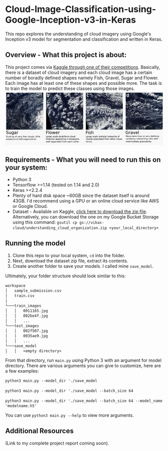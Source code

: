 # Cloud-Image-Classification-using-Google-Inception-v3-in-Keras
This repo explores the understanding of cloud imagery using Google's Inception v3 model for segmentation and classification and written in Keras.

## Overview - What this project is about:

This project comes via [Kaggle through one of their competitions](https://www.kaggle.com/c/understanding_cloud_organization/overview). Basically, there is a dataset of cloud imagery and each cloud image has a certain number of boradly defined shapes namely Fish, Gravel, Sugar and Flower. Each image has at least one of these shapes and possible more. The task is to train the model to predict these classes using those images.
![The 4 classes for the cloud images](https://github.com/vikasnataraja/Cloud-Image-Classification-using-Google-Inception-v3-in-Keras/blob/master/extras/data_classes.png)

## Requirements -  What you will need to run this on your system:

* Python 3
* Tensorflow >=1.14 (tested on 1.14 and 2.0)
* Keras >=2.2.4
* Plenty of hard disk space ~60GB since the dataset itself is around 43GB. I'd recommend using a GPU or an online cloud service like AWS or Google Cloud.
* Dataset - Available on Kaggle, [click here to download the zip file](https://www.kaggle.com/c/13333/download-all). Alternatively, you can download the one on my Google Bucket Storage using this command: `gsutil cp gs://vikas-cloud/understanding_cloud_organization.zip <your_local_directory>`

## Running the model

1. Clone this repo to your local system, `cd` into the folder. 
2. Next, download the dataset zip file, extract its contents.
3. Create another folder to save your models. I called mine `save_model`.

Ultimately, your folder structure should look similar to this:

```
workspace
│   sample_submission.csv
│   train.csv    
│
└───train_images
│   │   0011165.jpg
│   │   002be4f.jpg
│   │   ...
└───test_images
│   │   002f507.jpg
│   │   0035ae9.jpg
│   │   ...
└───save_model
│   │   <empty directory>
```

From that directory, run `main.py` using Python 3 with an argument for model directory. There are various arguments you can give to customize, here are a few examples:
```
python3 main.py --model_dir './save_model

python3 main.py --model_dir './save_model --batch_size 64

python3 main.py --model_dir './save_model --batch_size 64 --model_name 'modelname.h5'
```
You can use `python3 main.py --help` to view more arguments.

## Additional Resources
(Link to my complete project report coming soon).






